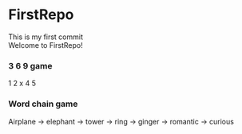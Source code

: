# FirstRepo


This is my first commit<br>
Welcome to FirstRepo!


### 3 6 9 game

1
2
x
4
5

### Word chain game

Airplane -> elephant -> tower -> ring -> ginger -> romantic -> curious

